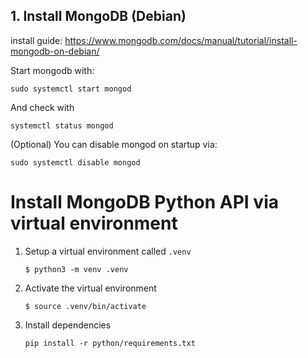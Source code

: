
## 1. Install MongoDB (Debian)
install guide: https://www.mongodb.com/docs/manual/tutorial/install-mongodb-on-debian/

Start mongodb with:
```
sudo systemctl start mongod
```
And check with
```
systemctl status mongod
```
(Optional) You can disable mongod on startup via:
```
sudo systemctl disable mongod
```

# Install MongoDB Python API via virtual environment
1. Setup a virtual environment called `.venv`
    ```
    $ python3 -m venv .venv
    ```
2. Activate the virtual environment
    ```
    $ source .venv/bin/activate
    ```
3. Install dependencies
    ```
    pip install -r python/requirements.txt
    ```

